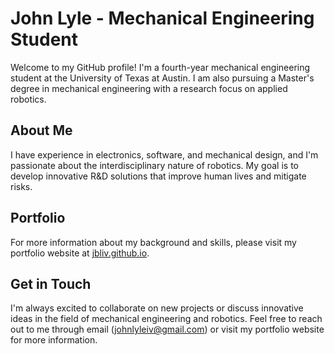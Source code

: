 # John Lyle - Mechanical Engineering Student

Welcome to my GitHub profile! I'm a fourth-year mechanical engineering student at the University of Texas at Austin. I am also pursuing a Master's degree in mechanical engineering 
with a research focus on applied robotics.

## About Me

I have experience in electronics, software, and mechanical design, and I'm passionate about the interdisciplinary nature of robotics. My goal is to develop innovative R&D solutions that improve human lives and mitigate risks.

## Portfolio

For more information about my background and skills, please visit my portfolio website at [jbliv.github.io](https://jbliv.github.io).

## Get in Touch

I'm always excited to collaborate on new projects or discuss innovative ideas in the field of mechanical engineering and robotics. Feel free to reach out to me through email (johnlyleiv@gmail.com) or visit my portfolio website for more information.
